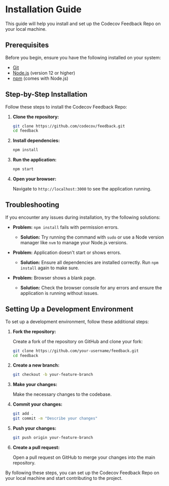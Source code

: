 # Installation Guide

This guide will help you install and set up the Codecov Feedback Repo on your local machine.

## Prerequisites

Before you begin, ensure you have the following installed on your system:

- [Git](https://git-scm.com/)
- [Node.js](https://nodejs.org/) (version 12 or higher)
- [npm](https://www.npmjs.com/) (comes with Node.js)

## Step-by-Step Installation

Follow these steps to install the Codecov Feedback Repo:

1. **Clone the repository:**

   ```sh
   git clone https://github.com/codecov/feedback.git
   cd feedback
   ```

2. **Install dependencies:**

   ```sh
   npm install
   ```

3. **Run the application:**

   ```sh
   npm start
   ```

4. **Open your browser:**

   Navigate to `http://localhost:3000` to see the application running.

## Troubleshooting

If you encounter any issues during installation, try the following solutions:

- **Problem:** `npm install` fails with permission errors.
  - **Solution:** Try running the command with `sudo` or use a Node version manager like `nvm` to manage your Node.js versions.

- **Problem:** Application doesn't start or shows errors.
  - **Solution:** Ensure all dependencies are installed correctly. Run `npm install` again to make sure.

- **Problem:** Browser shows a blank page.
  - **Solution:** Check the browser console for any errors and ensure the application is running without issues.

## Setting Up a Development Environment

To set up a development environment, follow these additional steps:

1. **Fork the repository:**

   Create a fork of the repository on GitHub and clone your fork:

   ```sh
   git clone https://github.com/your-username/feedback.git
   cd feedback
   ```

2. **Create a new branch:**

   ```sh
   git checkout -b your-feature-branch
   ```

3. **Make your changes:**

   Make the necessary changes to the codebase.

4. **Commit your changes:**

   ```sh
   git add .
   git commit -m "Describe your changes"
   ```

5. **Push your changes:**

   ```sh
   git push origin your-feature-branch
   ```

6. **Create a pull request:**

   Open a pull request on GitHub to merge your changes into the main repository.

By following these steps, you can set up the Codecov Feedback Repo on your local machine and start contributing to the project.
